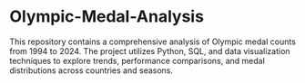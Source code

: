 # Olympic-Medal-Analysis
This repository contains a comprehensive analysis of Olympic medal counts from 1994 to 2024. The project utilizes Python, SQL, and data visualization techniques to explore trends, performance comparisons, and medal distributions across countries and seasons.

